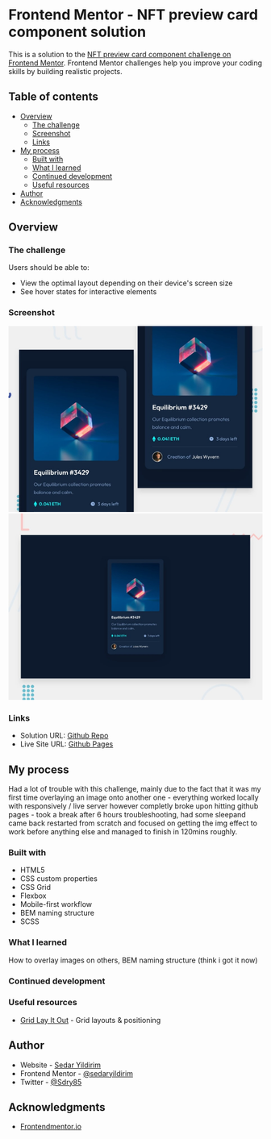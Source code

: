 # Frontend Mentor - NFT preview card component solution

This is a solution to the [NFT preview card component challenge on Frontend Mentor](https://www.frontendmentor.io/challenges/nft-preview-card-component-SbdUL_w0U). Frontend Mentor challenges help you improve your coding skills by building realistic projects. 

## Table of contents

- [Overview](#overview)
  - [The challenge](#the-challenge)
  - [Screenshot](#screenshot)
  - [Links](#links)
- [My process](#my-process)
  - [Built with](#built-with)
  - [What I learned](#what-i-learned)
  - [Continued development](#continued-development)
  - [Useful resources](#useful-resources)
- [Author](#author)
- [Acknowledgments](#acknowledgments)

## Overview

### The challenge

Users should be able to:

- View the optimal layout depending on their device's screen size
- See hover states for interactive elements

### Screenshot

![](./images/mobile_ss.jpg)
![](./images/desktop_ss.jpg)

### Links

- Solution URL: [Github Repo](https://github.com/sedaryildirim/NFT-preview-card-component)
- Live Site URL: [Github Pages](https://sedaryildirim.github.io/NFT-preview-card-component/)

## My process

Had a lot of trouble with this challenge, mainly due to the fact that it was my first time
overlaying an image onto another one - everything worked locally with responsively / live server
however completly broke upon hitting github pages - took a break after 6 hours troubleshooting,
had some sleepand came back restarted from scratch and focused on getting the img effect to work before anything else and managed to finish in 120mins roughly.

### Built with

- HTML5 
- CSS custom properties
- CSS Grid
- Flexbox
- Mobile-first workflow
- BEM naming structure
- SCSS

### What I learned

How to overlay images on others, BEM naming structure (think i got it now)

### Continued development

### Useful resources

- [Grid Lay It Out](https://grid.layoutit.com/) - Grid layouts & positioning

## Author

- Website - [Sedar Yildirim](https://github.com/sedaryildirim)
- Frontend Mentor - [@sedaryildirim](https://www.frontendmentor.io/profile/sedaryildirim)
- Twitter - [@Sdry85](https://www.twitter.com/sdry85)

## Acknowledgments

- [Frontendmentor.io](https://www.frontendmentor.io/)

